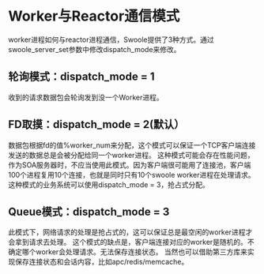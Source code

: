 Worker与Reactor通信模式
=====
worker进程如何与reactor进程通信，Swoole提供了3种方式。通过swoole_server_set参数中修改dispatch_mode来修改。

轮询模式：dispatch_mode = 1
-----
收到的请求数据包会轮询发到没一个Worker进程。

FD取摸：dispatch_mode = 2(默认）
-----
数据包根据fd的值%worker_num来分配，这个模式可以保证一个TCP客户端连接发送的数据总是会被分配给同一个worker进程。
这种模式可能会存在性能问题，作为SOA服务器时，不应当使用此模式。因为客户端很可能用了连接池，客户端100个进程复用10个连接，也就是同时只有10个swoole worker进程在处理请求。这种模式的业务系统可以使用dispatch_mode = 3，抢占式分配。

Queue模式：dispatch_mode = 3
-----
此模式下，网络请求的处理是抢占式的，这可以保证总是最空闲的worker进程才会拿到请求去处理。
这个模式的缺点是，客户端连接对应的worker是随机的。不确定哪个worker会处理请求。无法保存连接状态。
当然也可以借助第三方库来实现保存连接状态和会话内容，比如apc/redis/memcache。


